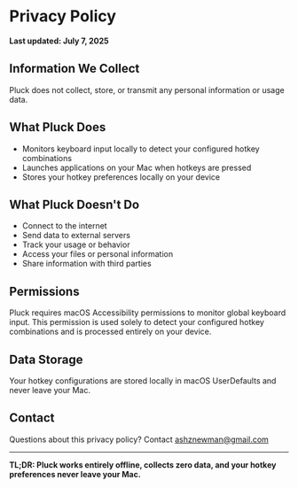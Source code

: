 # Privacy Policy

**Last updated: July 7, 2025**

## Information We Collect
Pluck does not collect, store, or transmit any personal information or usage data.

## What Pluck Does
- Monitors keyboard input locally to detect your configured hotkey combinations
- Launches applications on your Mac when hotkeys are pressed
- Stores your hotkey preferences locally on your device

## What Pluck Doesn't Do
- Connect to the internet
- Send data to external servers
- Track your usage or behavior
- Access your files or personal information
- Share information with third parties

## Permissions
Pluck requires macOS Accessibility permissions to monitor global keyboard input. This permission is used solely to detect your configured hotkey combinations and is processed entirely on your device.

## Data Storage
Your hotkey configurations are stored locally in macOS UserDefaults and never leave your Mac.

## Contact
Questions about this privacy policy? Contact ashznewman@gmail.com

---

**TL;DR: Pluck works entirely offline, collects zero data, and your hotkey preferences never leave your Mac.**